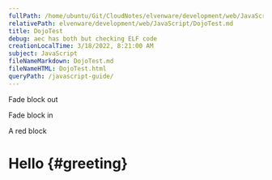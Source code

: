 ```yaml
---
fullPath: /home/ubuntu/Git/CloudNotes/elvenware/development/web/JavaScript/DojoTest.md
relativePath: elvenware/development/web/JavaScript/DojoTest.md
title: DojoTest
debug: aec has both but checking ELF code
creationLocalTime: 3/18/2022, 8:21:00 AM
subject: JavaScript
fileNameMarkdown: DojoTest.md
fileNameHTML: DojoTest.html
queryPath: /javascript-guide/
---
```


<!-- toc -->
<!-- tocstop -->

Fade block out

Fade block in

A red block

Hello {#greeting}
=====
